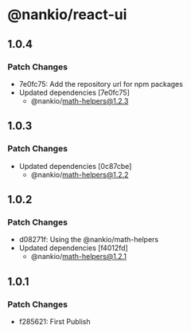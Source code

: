 # @nankio/react-ui

## 1.0.4

### Patch Changes

- 7e0fc75: Add the repository url for npm packages
- Updated dependencies [7e0fc75]
  - @nankio/math-helpers@1.2.3

## 1.0.3

### Patch Changes

- Updated dependencies [0c87cbe]
  - @nankio/math-helpers@1.2.2

## 1.0.2

### Patch Changes

- d08271f: Using the @nankio/math-helpers
- Updated dependencies [f4012fd]
  - @nankio/math-helpers@1.2.1

## 1.0.1

### Patch Changes

- f285621: First Publish
